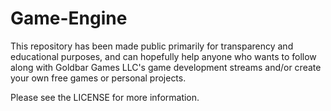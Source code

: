 # Game-Engine

This repository has been made public primarily for transparency and educational purposes, and can hopefully help anyone who wants to follow along with Goldbar Games LLC's game development streams and/or create your own free games or personal projects.

Please see the LICENSE for more information.

